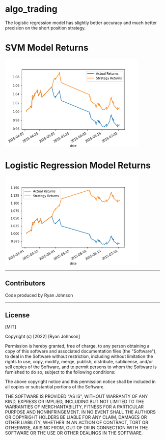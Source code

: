 # algo_trading

The logistic regression model has slightly better accuracy and much better precision on the short position strategy.

# SVM Model Returns
![SVM model](https://github.com/rjohnson617/algo_trading/blob/main/SVM%20Strategy%20Returns.png?raw=true)

# Logistic Regression Model Returns
![LR model](https://github.com/rjohnson617/algo_trading/blob/main/LR%20Strategy%20Returns.png?raw=true)

---

## Contributors

Code produced by Ryan Johnson

---

## License

[MIT]

Copyright (c) [2022] [Ryan Johnson]

Permission is hereby granted, free of charge, to any person obtaining a copy
of this software and associated documentation files (the "Software"), to deal
in the Software without restriction, including without limitation the rights
to use, copy, modify, merge, publish, distribute, sublicense, and/or sell
copies of the Software, and to permit persons to whom the Software is
furnished to do so, subject to the following conditions:

The above copyright notice and this permission notice shall be included in all
copies or substantial portions of the Software.

THE SOFTWARE IS PROVIDED "AS IS", WITHOUT WARRANTY OF ANY KIND, EXPRESS OR
IMPLIED, INCLUDING BUT NOT LIMITED TO THE WARRANTIES OF MERCHANTABILITY,
FITNESS FOR A PARTICULAR PURPOSE AND NONINFRINGEMENT. IN NO EVENT SHALL THE
AUTHORS OR COPYRIGHT HOLDERS BE LIABLE FOR ANY CLAIM, DAMAGES OR OTHER
LIABILITY, WHETHER IN AN ACTION OF CONTRACT, TORT OR OTHERWISE, ARISING FROM,
OUT OF OR IN CONNECTION WITH THE SOFTWARE OR THE USE OR OTHER DEALINGS IN THE
SOFTWARE.
